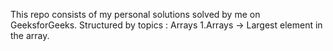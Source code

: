 This repo consists of my personal solutions solved by me on GeeksforGeeks.
Structured by topics : Arrays
1.Arrays
-> Largest element in the array.
